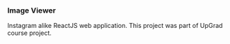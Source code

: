 ### Image Viewer

Instagram alike ReactJS web application. This project was part of UpGrad course project.
